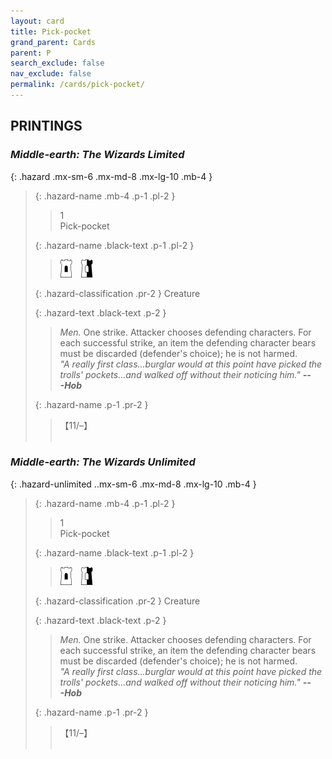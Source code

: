 ```yaml
---
layout: card
title: Pick-pocket
grand_parent: Cards
parent: P
search_exclude: false
nav_exclude: false
permalink: /cards/pick-pocket/
---
```


## PRINTINGS


### _Middle-earth: The Wizards Limited_

{: .hazard .mx-sm-6 .mx-md-8 .mx-lg-10 .mb-4 }
> {: .hazard-name .mb-4 .p-1 .pl-2 }
> > <div class="hazard-mp">1</div>
> > <div class="card-name">Pick-pocket</div>
>
> {: .hazard-name .black-text .p-1 .pl-2 }
> > ![](/assets/images/free-hold.svg)&emsp;![](/assets/images/border-hold.svg)
>
> {: .hazard-classification .pr-2 }
> Creature
>
> {: .hazard-text .black-text .p-2 }
> > _Men._ One strike. Attacker chooses defending characters. For each successful strike, an item the defending character bears must be discarded (defender's choice); he is not harmed. <br>_"A really first class...burglar would at this point have picked the trolls' pockets...and walked off without their noticing him."_ ***---&#65279;Hob*** 
>
> {: .hazard-name .p-1 .pr-2 }
> > <div class="card-shield">【11/&ndash;】</div>
> > <div class="card-corruption">&nbsp;</div>

### _Middle-earth: The Wizards Unlimited_

{: .hazard-unlimited ..mx-sm-6 .mx-md-8 .mx-lg-10 .mb-4 }
> {: .hazard-name .mb-4 .p-1 .pl-2 }
> > <div class="hazard-mp">1</div>
> > <div class="card-name">Pick-pocket</div>
>
> {: .hazard-name .black-text .p-1 .pl-2 }
> > ![](/assets/images/free-hold.svg)&emsp;![](/assets/images/border-hold.svg)
>
> {: .hazard-classification .pr-2 }
> Creature
>
> {: .hazard-text .black-text .p-2 }
> > _Men._ One strike. Attacker chooses defending characters. For each successful strike, an item the defending character bears must be discarded (defender's choice); he is not harmed. <br>_"A really first class...burglar would at this point have picked the trolls' pockets...and walked off without their noticing him."_ ***---&#65279;Hob*** 
>
> {: .hazard-name .p-1 .pr-2 }
> > <div class="card-shield">【11/&ndash;】</div>
> > <div class="card-corruption-white">&nbsp;</div>
